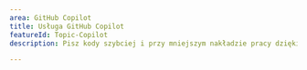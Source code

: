 ```yaml
---
area: GitHub Copilot
title: Usługa GitHub Copilot
featureId: Topic-Copilot
description: Pisz kody szybciej i przy mniejszym nakładzie pracy dzięki programowaniu z AI w parach.

---
```



